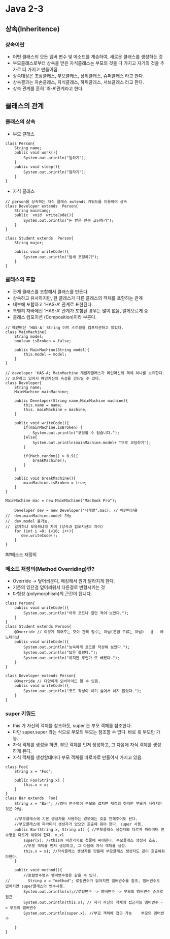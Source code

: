 # Java 2-3
## 상속(Inheritence)
### 상속이란
* 어떤 클래스의 모든 멤버 변수 및 메소드를 계승하여, 새로운 클래스를 생성하는 것
* 부모클래스로부터 상속을 받은 자식클래스는 부모의 것을 다 가지고 자기의 것을 추가로 더 가지고 만들어짐.
* 상속대상은 조상클래스, 부모클래스, 상위클래스, 슈퍼클래스 라고 한다.
* 상속결과는 자손클래스, 자식클래스, 하위클래스, 서브클래스 라고 한다.
* 상속 관계를 흔히 'IS-A'관계라고 한다.
## 클래스의 관계
### 클래스의 상속
* 부모 클래스
````
class Person{
    String name;
    public void work(){
        System.out.println("일하기");
    }
    public void sleep(){
        System.out.println("잠자기");
    }
}
````
* 자식 클래스
````
// person을 상속하는 자식 클래스 extends 키워드를 이용하여 상속
class Developer extends  Person{
    String mainLang;
    public  void  writeCode(){
        System.out.println("돈 받은 만큼 코딩하기");
    }
}
````
````
class Student extends  Person{
    String major;

    public void writeCode(){
        System.out.println("밤새 코딩하기");
    }
}
````
### 클래스의 포함 
* 관계 클래스를 조합해서 클래스를 만든다.
* 상속하고 유사하지만, 한 클래스가 다른 클래스의 객체를 포함하는 관계
* 내부에 포함하고 'HAS-A' 관계로 표현된다.
* 특별히 자바에선 'HAS-A' 관계가 포함된 경우는 많이 없음, 알게모르게 중
* 클래스 컴포지션 (Composition)이라 부른다.
````
// 메인머신 'HAS-A' String 이미 스트링을 컴포지션하고 있었다.
class MainMachine{
    String model;
    boolean isBroken = false;

    public MainMachine(String model){
        this.model = model;
    }
}
````
````
// developer 'HAS-A; MainMachine 개발자클래스가 메인머신의 객체 하나를 보유한다.
// 보유하고 있어서 메인커신의 속성을 건드릴 수 있다.
class Developer{
    String name;
    MainMachine mainMachine;

    public Developer(String name,MainMachine machine){
        this.name = name;
        this. mainMachine = machine;
    }

    public void writeCode(){
        if(mainMachine.isBroken) {
            System.out.println("코딩할 수 없습니다.");
        }else{
            System.out.println(mainMachine.model+ "으로 코딩하기");
        }

        if(Math.random() > 0.9){
            breakMachine();
        }
    }

    public void breakMachine(){
        mainMachine.isBroken = true;
    }
}

MainMachine mac = new MainMachine("MacBook Pro");

    Developer dev = new Developer("나개발",mac); // 메인머신을
//  dev.mainMachine.model 가능
//  dev.model 불가능.
//  일치하냐 보유하냐의 차이 (상속과 컴포지션의 차이)      
    for (int i =0; i<10; i++){
       dev.writeCode();
    }
}
````
##메소드 재정의
### 메소드 재정의(Method Overriding)란?
* Override -> 덮어씌운다, 해킹해서 뭔가 달라지게 한다.
* 기존의 있던걸 덮어씌워서 다른걸로 변형시키는 것
* 다형성 (polymorphism)의 근간이 됩니다.
````
class Person{
    public void writeCode(){
        System.out.println("아무 코드나 일단 적어 보았다.");
    }
}
class Student extends Person{
    @Override // 이렇게 적어주는 것이 관례 필수는 아님(문법 오류는 아님)   @ - 에노테이션
    public void writeCode(){
        System.out.println("능숙하게 코드를 작성해 보았다.");
        System.out.println("답은 틀렸다.");
        System.out.println("하지만 무언가 또 배웠다.");
    }
}

class Developer extends Person{
    @Override // 다양하게 오버라이드 될 수 있음.
    public void writeCode(){
        System.out.println("코드 작성이 하기 싫어서 하지 않았다.");
    }
}
````
### super 키워드
 * this 가 자신의 객체를 참조하듯, super 는 부모 객체를 참조한다.
 * 다만 super.super 라는 식으로 부모의 부모는 참조할 수 없다. 바로 윗 부모만 가능.
 * 자식 객체를 생성을 하면, 부모 객체를 먼저 생성하고, 그 다음에 자식 객체를 생성하게 된다.
 * 자식 객체를 생성할대마다 부모 객체를 따로따로 만들어서 가지고 있음.
````
class Foo{
    String x = "Foo";

    public Foo(String x) {
        this.x = x;
    }
}
class Bar extends  Foo{
    String x = "Bar"; //멤버 변수명이 부모와 겹치면 재정의 하지만 부모가 사라지는 것은 아님.

    //부모클래스에 기본 생성자를 사용하는 경우에는 호출 안해주어도 된다.
    //부모클래스에 파라미터 생성자가 있으면 호출해 줘야 한다. super 사용.
    public Bar(String x, String x1) { //부모클래스 생성자와 다르게 파라미터 변수명을 다르게 해줘야 한다. x,x1
        super(x); //this와 마찬가지로 첫줄에 써야한다. 부모클래스 생성자 호출.
        //부모 객체를 먼저 생성하고, 그 다음에 자식 객체를 생성.
        this.x = x1; //자식클래스 생성자를 만들때 부모클래스 생성자도 같이 호출해줘야한다.
    }

    public void method(){
        //로컬변수명과 멤버변수명은 같을 수 있다.
//        String x = "method"; 로컬변수가 없어지면 멤버변수를 참조, 멤버변수도 없어지면 super클래스의 변수사용.
        System.out.println(x);//로컬변수 -> 멤버변수 -> 부모의 멤버변수 순으로 접근
        System.out.println(this.x); // 자기 자신의 객체에 접근가능 멤버변수 - > 부모의 멤버변수
        System.out.println(super.x); //부모 객체에 접근 가능    부모의 멤버변수

    }
}
````
